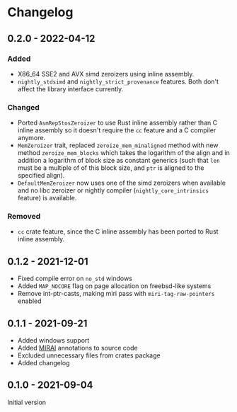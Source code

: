 # Changelog

## 0.2.0 - 2022-04-12
### Added
- X86_64 SSE2 and AVX simd zeroizers using inline assembly.
- `nightly_stdsimd` and `nightly_strict_provenance` features. Both don't affect
  the library interface currently.

### Changed
- Ported `AsmRepStosZeroizer` to use Rust inline assembly rather than C inline
  assembly so it doesn't require the `cc` feature and a C compiler anymore.
- `MemZeroizer` trait, replaced `zeroize_mem_minaligned` method with new method
  `zeroize_mem_blocks` which takes the logarithm of the align and in addition a
  logarithm of block size as constant generics (such that `len` must be a
  multiple of of this block size, and `ptr` is aligned to the specified align).
- `DefaultMemZeroizer` now uses one of the simd zeroizers when available and no
  libc zeroizer or nightly compiler (`nightly_core_intrinsics` feature) is
  available.

### Removed
- `cc` crate feature, since the C inline assembly has been ported to Rust inline assembly.

## 0.1.2 - 2021-12-01
- Fixed compile error on `no_std` windows
- Added `MAP_NOCORE` flag on page allocation on freebsd-like systems
- Remove int-ptr-casts, making miri pass with `miri-tag-raw-pointers` enabled

## 0.1.1 - 2021-09-21
- Added windows support
- Added [MIRAI](https://github.com/facebookexperimental/MIRAI) annotations to source code
- Excluded unnecessary files from crates package
- Added changelog

## 0.1.0 - 2021-09-04
Initial version
